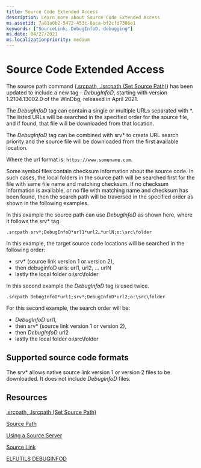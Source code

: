 ```yaml
---
title: Source Code Extended Access
description: Learn more about Source Code Extended Access
ms.assetid: 7a81a0b2-5472-453c-8aca-bf2cfd7386e1
keywords: ["SourceLink, DebugInfoD, debugging"]
ms.date: 04/27/2021
ms.localizationpriority: medium
---
```


# Source Code Extended Access

The source path command ([.srcpath, .lsrcpath (Set Source Path)](-srcpath---lsrcpath--set-source-path-.md)) has been updated to include a new tag – *DebugInfoD*, starting with version 1.2104.13002.0 of the WinDbg, released in April 2021.

The *DebugInfoD* tag can contain a single or multiple URLs separated with *. The listed URLs will be searched in the specified order for the source file, and if found, that file will be downloaded from that location.

The *DebugInfoD* tag can be combined with srv* to create URL search priority and the source file will be downloaded from the first available location.

Where the url format is: `https://www.somename.com`.

Some symbol files contain checksum information about the source code. In such cases, the local folders in the source path will be searched first for the file with same file name and matching checksum. If no checksum information is available, or no file with matching name and checksum has been found, then the search path will be traversed in the specified order as shown in the following examples.

In this example the source path can use *DebugInfoD* as shown here, where it follows the srv* tag.

`.srcpath srv*;DebugInfoD*url1*url2…*urlN;o:\src\folder`

In this example, the target source code locations will be searched in the following order:

- srv* (source link version 1 or version 2),
- then debuginfoD urls: url1, url2, … urlN
- lastly the local folder o:\src\folder

In this second example the  *DebugInfoD* tag is used twice.

`.srcpath DebugInfoD*url1;srv*;DebugInfoD*url2;o:\src\folder`

For this second example, the search order will be:

- *DebugInfoD* url1,
- then srv* (source link version 1 or version 2),
- then *DebugInfoD* url2
- lastly the local folder o:\src\folder

## Supported source code formats

The srv* allows native source link version 1 or version 2 files to be downloaded. It does not include *DebugInfoD* files.

## Resources

[.srcpath, .lsrcpath (Set Source Path)](-srcpath---lsrcpath--set-source-path-.md)

[Source Path](source-path.md)

[Using a Source Server](using-a-source-server.md)

[Source Link](/dotnet/standard/library-guidance/sourcelink)

[ELFUTILS DEBUGINFOD](https://sourceware.org/elfutils/Debuginfod.html)